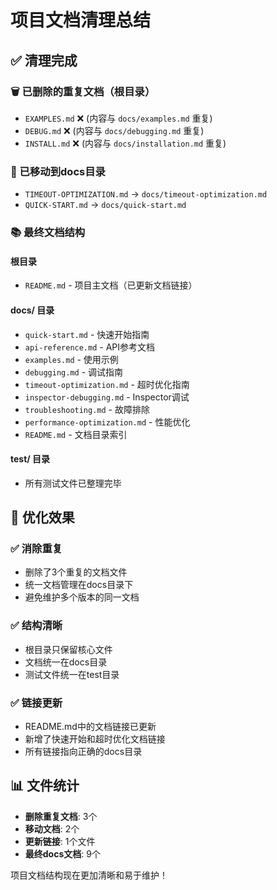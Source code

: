 # 项目文档清理总结

## ✅ 清理完成

### 🗑️ 已删除的重复文档（根目录）
- `EXAMPLES.md` ❌ (内容与 `docs/examples.md` 重复)
- `DEBUG.md` ❌ (内容与 `docs/debugging.md` 重复)  
- `INSTALL.md` ❌ (内容与 `docs/installation.md` 重复)

### 📁 已移动到docs目录
- `TIMEOUT-OPTIMIZATION.md` → `docs/timeout-optimization.md`
- `QUICK-START.md` → `docs/quick-start.md`

### 📚 最终文档结构

#### 根目录
- `README.md` - 项目主文档（已更新文档链接）

#### docs/ 目录
- `quick-start.md` - 快速开始指南
- `api-reference.md` - API参考文档
- `examples.md` - 使用示例
- `debugging.md` - 调试指南
- `timeout-optimization.md` - 超时优化指南
- `inspector-debugging.md` - Inspector调试
- `troubleshooting.md` - 故障排除
- `performance-optimization.md` - 性能优化
- `README.md` - 文档目录索引

#### test/ 目录
- 所有测试文件已整理完毕

## 🎯 优化效果

### ✅ 消除重复
- 删除了3个重复的文档文件
- 统一文档管理在docs目录下
- 避免维护多个版本的同一文档

### ✅ 结构清晰
- 根目录只保留核心文件
- 文档统一在docs目录
- 测试文件统一在test目录

### ✅ 链接更新
- README.md中的文档链接已更新
- 新增了快速开始和超时优化文档链接
- 所有链接指向正确的docs目录

## 📊 文件统计

- **删除重复文档**: 3个
- **移动文档**: 2个  
- **更新链接**: 1个文件
- **最终docs文档**: 9个

项目文档结构现在更加清晰和易于维护！